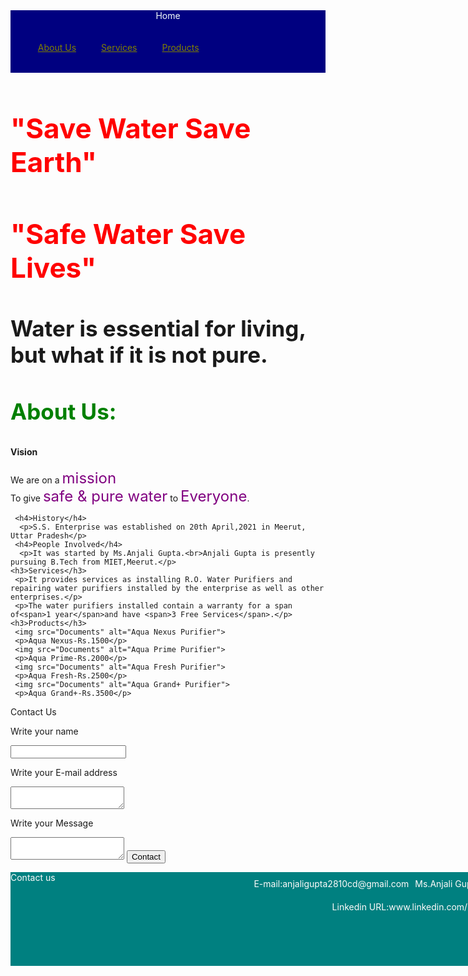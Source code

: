 <html>
 <head>
  <meta charset="UTF-8">
  <title>S.S. Enterprise</title>
  
  <style>
 li {
 list-style:none;
 }   
 
   header {
  background-color:#000080;
  color:#f5fffa;
  height:100px;
  width:100px:
  }
  
   .header-list li{
   float:left;
   padding:20px 20px;
   }

  . main {
  color:#000000;
  opacity:1;
  }
  
    h1 {
    margin-centre:85px;
    font-size:44px;
    color:#ff0000;
    }
    
    h2 {
    margin-centre:45px;
    font-size:35px;
    }
    
    h3 {
    font-size:35px;
    color:#008000;
    }
    
     .contents span {
     font-size:24px;
     }
     
     span {
     font-size:20px;
     color:#800080;
     }
     
    . contact-form {
   input-border:20px solid #7444d4;
   textarea-border:40px solid #7444d4;
   input type-border:10px solid #800080;
   input type-padding:10px;
   } 
   
   footer {
  background-color:#008080;
  color:#fffafa;
  height:150px;
  width:880px;
  }
  
  .footer-logo {
   float:left;
   font-size:30 px;
   }
   
   .footer-list li {
   padding:10px 5px;
   float:right;
   }
   </style>
 </head>
 <body>
  <header>
   <div class="header-logo">Home</div>
   <div class="header-list">
   <ul>
   <li><a href="https://anjalibtech.github.io/About-us/" style="color:olive">About Us</a></li>
   <li><a href="https://anjalibtech.github.io/Services/" style="color:olive">Services</a></li>
   <li><a href="https://anjalibtech.github.io/Products/" style="color:olive">Products</a></li>
   </ul></div>
   
  </header>
  <div class="main">
   <div class="body-contents">
    <h1>"Save Water Save Earth"</h1>
    <h1>"Safe Water Save Lives"</h1>
    <h2>Water is essential for living, but what if it is not pure.</h2>
   </div>
   <div class="contents">
    <h3>About Us:</h3>
     <h4>Vision</h4>
     <p>We are on a <span>mission</span><br>To give <span>safe & pure water</span> to <span>Everyone</span>.</p>
     
     <h4>History</h4>
      <p>S.S. Enterprise was established on 20th April,2021 in Meerut, Uttar Pradesh</p>
     <h4>People Involved</h4>
      <p>It was started by Ms.Anjali Gupta.<br>Anjali Gupta is presently pursuing B.Tech from MIET,Meerut.</p>
    <h3>Services</h3>
     <p>It provides services as installing R.O. Water Purifiers and repairing water purifiers installed by the enterprise as well as other enterprises.</p>
     <p>The water purifiers installed contain a warranty for a span of<span>1 year</span>and have <span>3 Free Services</span>.</p>
    <h3>Products</h3>
     <img src="Documents" alt="Aqua Nexus Purifier">
     <p>Aqua Nexus-Rs.1500</p>
     <img src="Documents" alt="Aqua Prime Purifier">
     <p>Aqua Prime-Rs.2000</p>
     <img src="Documents" alt="Aqua Fresh Purifier">
     <p>Aqua Fresh-Rs.2500</p>
     <img src="Documents" alt="Aqua Grand+ Purifier">
     <p>Aqua Grand+-Rs.3500</p>
   </div>
   <div class="contact-form">
    <p>Contact Us</p>
    <p>Write your name</p>
    <input>
    <p>Write your E-mail address</p>
    <textarea></textarea>
    <p>Write your Message</p>
    <textarea></textarea>
    <input type="Submit" value="Contact">
  </div>
  </div>
  
  <footer>
   <div class="footer-logo">Contact us</div>
   <div class="footer-list">
   <ul>
    <li>Ms.Anjali Gupta: +91xxx-000-xxxx</li>
    <li>E-mail:anjaligupta2810cd@gmail.com</li>
    <li>Linkedin URL:www.linkedin.com/in/anjali-g-3b6516210</li></ul>
   </div>
  </footer>
  
   </body>
   </html>
